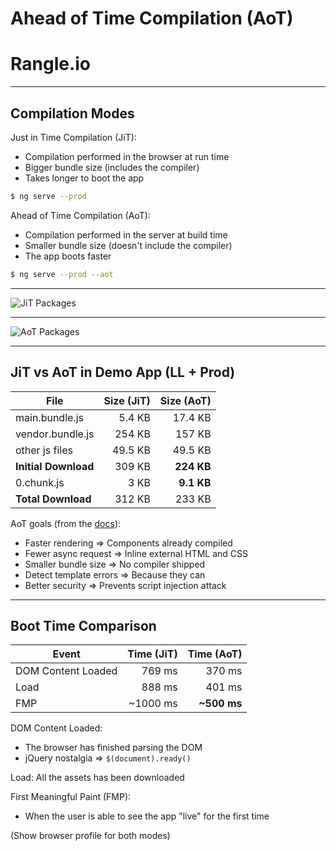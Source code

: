 # Ahead of Time Compilation (AoT)

# Rangle.io

---

## Compilation Modes

Just in Time Compilation (JiT):

- Compilation performed in the browser at run time
- Bigger bundle size (includes the compiler)
- Takes longer to boot the app

```sh
$ ng serve --prod
```

Ahead of Time Compilation (AoT):

- Compilation performed in the server at build time
- Smaller bundle size (doesn't include the compiler)
- The app boots faster

```sh
$ ng serve --prod --aot
```


---

![JiT Packages](content/images/packages-prod-no-sourcemap.png)

---

![AoT Packages](content/images/packages-prod-aot-no-sourcemap.png)

---

## JiT vs AoT in Demo App (LL + Prod)

| File                 | Size (JiT) | Size (AoT) |
| ---                  |       ---: |       ---: | 
| main.bundle.js       | 5.4 KB     | 17.4 KB    |
| vendor.bundle.js     | 254 KB     | 157 KB     |
| other js files       | 49.5 KB    | 49.5 KB    |
| **Initial Download** | 309 KB     | **224 KB** |     
| 0.chunk.js           | 3 KB       | **9.1 KB** |
| **Total Download**   | 312 KB     | 233 KB     |    

AoT goals (from the [docs](https://angular.io/docs/ts/latest/cookbook/aot-compiler.html)):

- Faster rendering => Components already compiled
- Fewer async request => Inline external HTML and CSS
- Smaller bundle size => No compiler shipped
- Detect template errors => Because they can
- Better security => Prevents script injection attack

---

## Boot Time Comparison

| Event              | Time (JiT) | Time (AoT) |
| ---                |       ---: |       ---: | 
| DOM Content Loaded | 769 ms     | 370 ms     |
| Load               | 888 ms     | 401 ms     |
| FMP                | ~1000 ms   | **~500 ms** |

DOM Content Loaded:

- The browser has finished parsing the DOM
- jQuery nostalgia => `$(document).ready()`

Load: All the assets has been downloaded

First Meaningful Paint (FMP):

- When the user is able to see the app "live" for the first time

(Show browser profile for both modes)

